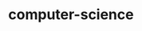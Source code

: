 ---
layout: list
title: computer-science
slug: computer-science
description: >
    CS 지식 정리
menu: true
---